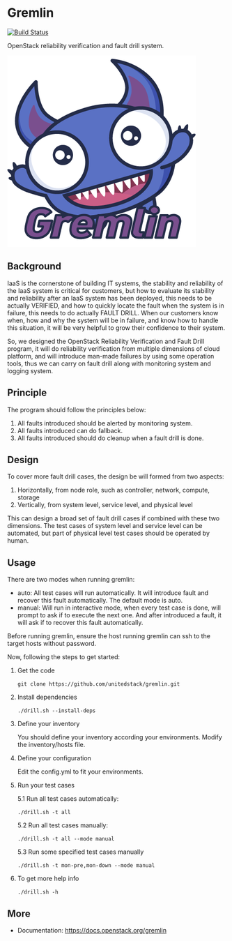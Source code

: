 # Gremlin

[![Build Status](https://travis-ci.org/unitedstack/gremlin.svg?branch=master)](https://travis-ci.org/unitedstack/gremlin)

OpenStack reliability verification and fault drill system.

![](./gremlin.png)

## Background

IaaS is the cornerstone of building IT systems, the stability and reliability of
the IaaS system is critical for customers, but how to evaluate its stability and
reliability after an IaaS system has been deployed, this needs to be actually
VERIFIED, and how to quickly locate the fault when the system is in failure,
this needs to do actually FAULT DRILL. When our customers know when, how and why
the system will be in failure, and know how to handle this situation, it will be
very helpful to grow their confidence to their system.

So, we designed the OpenStack Reliability Verification and Fault Drill program,
it will do reliability verification from multiple dimensions of cloud platform,
and will introduce man-made failures by using some operation tools, thus we can
carry on fault drill along with monitoring system and logging system.

## Principle

The program should follow the principles below:

1. All faults introduced should be alerted by monitoring system.
2. All faults introduced can do fallback.
3. All faults introduced should do cleanup when a fault drill is done.


## Design

To cover more fault drill cases, the design be will formed from two aspects:

1. Horizontally, from node role, such as controller, network, compute, storage
2. Vertically, from system level, service level, and physical level

This can design a broad set of fault drill cases if combined with these two dimensions.
The test cases of system level and service level can be automated, but part of physical
level test cases should be operated by human.


## Usage

There are two modes when running gremlin:

* auto: All test cases will run automatically. It will introduce fault and recover
        this fault automatically. The default mode is auto.
* manual: Will run in interactive mode, when every test case is done, will prompt
          to ask if to execute the next one. And after introduced a fault, it will
          ask if to recover this fault automatically.

Before running gremlin, ensure the host running gremlin can ssh to the target hosts
without password.

Now, following the steps to get started:

1. Get the code

    ```
    git clone https://github.com/unitedstack/gremlin.git
    ```

2. Install dependencies

    ```
    ./drill.sh --install-deps
    ```

3. Define your inventory

    You should define your inventory according your environments. Modify the
    inventory/hosts file.

4. Define your configuration

    Edit the config.yml to fit your environments.

5. Run your test cases

    5.1 Run all test cases automatically:

    ```
    ./drill.sh -t all
    ```

    5.2 Run all test cases manually:

    ```
    ./drill.sh -t all --mode manual
    ```

    5.3 Run some specified test cases manually

    ```
    ./drill.sh -t mon-pre,mon-down --mode manual
    ```

6. To get more help info

    ```
    ./drill.sh -h
    ```

## More

* Documentation: https://docs.openstack.org/gremlin
